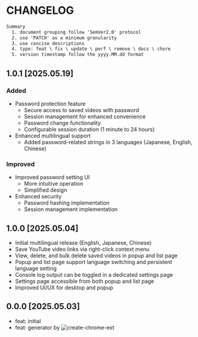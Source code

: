 # CHANGELOG

```txt
Summary
  1. document grouping follow 'SemVer2.0' protocol
  2. use 'PATCH' as a minimum granularity
  3. use concise descriptions
  4. type: feat \ fix \ update \ perf \ remove \ docs \ chore
  5. version timestamp follow the yyyy.MM.dd format
```

## 1.0.1 [2025.05.19]

### Added

- Password protection feature
  - Secure access to saved videos with password
  - Session management for enhanced convenience
  - Password change functionality
  - Configurable session duration (1 minute to 24 hours)
- Enhanced multilingual support
  - Added password-related strings in 3 languages (Japanese, English, Chinese)

### Improved

- Improved password setting UI
  - More intuitive operation
  - Simplified design
- Enhanced security
  - Password hashing implementation
  - Session management implementation

## 1.0.0 [2025.05.04]

- Initial multilingual release (English, Japanese, Chinese)
- Save YouTube video links via right-click context menu
- View, delete, and bulk delete saved videos in popup and list page
- Popup and list page support language switching and persistent language setting
- Console log output can be toggled in a dedicated settings page
- Settings page accessible from both popup and list page
- Improved UI/UX for desktop and popup

## 0.0.0 [2025.05.03]

- feat: initial
- feat: generator by ![create-chrome-ext](https://github.com/guocaoyi/create-chrome-ext)

